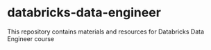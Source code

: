 # databricks-data-engineer
This repository contains materials and resources for Databricks Data Engineer course
